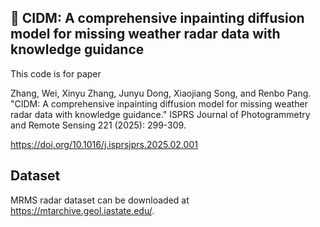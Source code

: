 ## 📖 CIDM: A comprehensive inpainting diffusion model for missing weather radar data with knowledge guidance

This code is for paper 

Zhang, Wei, Xinyu Zhang, Junyu Dong, Xiaojiang Song, and Renbo Pang. "CIDM: A comprehensive inpainting diffusion model for missing weather radar data with knowledge guidance." ISPRS Journal of Photogrammetry and Remote Sensing 221 (2025): 299-309.

https://doi.org/10.1016/j.isprsjprs.2025.02.001


## Dataset
MRMS radar dataset can be downloaded at https://mtarchive.geol.iastate.edu/.
